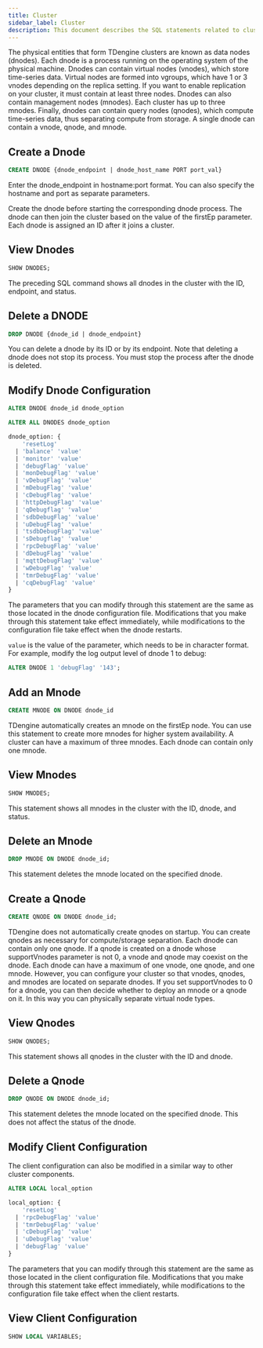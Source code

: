 ```yaml
---
title: Cluster
sidebar_label: Cluster
description: This document describes the SQL statements related to cluster management in TDengine.
---
```


The physical entities that form TDengine clusters are known as data nodes (dnodes). Each dnode is a process running on the operating system of the physical machine. Dnodes can contain virtual nodes (vnodes), which store time-series data. Virtual nodes are formed into vgroups, which have 1 or 3 vnodes depending on the replica setting. If you want to enable replication on your cluster, it must contain at least three nodes. Dnodes can also contain management nodes (mnodes). Each cluster has up to three mnodes. Finally, dnodes can contain query nodes (qnodes), which compute time-series data, thus separating compute from storage. A single dnode can contain a vnode, qnode, and mnode.

## Create a Dnode

```sql
CREATE DNODE {dnode_endpoint | dnode_host_name PORT port_val}
```

Enter the dnode_endpoint in hostname:port format. You can also specify the hostname and port as separate parameters.

Create the dnode before starting the corresponding dnode process. The dnode can then join the cluster based on the value of the firstEp parameter. Each dnode is assigned an ID after it joins a cluster.

## View Dnodes

```sql
SHOW DNODES;
```

The preceding SQL command shows all dnodes in the cluster with the ID, endpoint, and status.

## Delete a DNODE

```sql
DROP DNODE {dnode_id | dnode_endpoint}
```

You can delete a dnode by its ID or by its endpoint. Note that deleting a dnode does not stop its process. You must stop the process after the dnode is deleted.

## Modify Dnode Configuration

```sql
ALTER DNODE dnode_id dnode_option

ALTER ALL DNODES dnode_option

dnode_option: {
    'resetLog'
  | 'balance' 'value'
  | 'monitor' 'value'
  | 'debugFlag' 'value'
  | 'monDebugFlag' 'value'
  | 'vDebugFlag' 'value'
  | 'mDebugFlag' 'value'
  | 'cDebugFlag' 'value'
  | 'httpDebugFlag' 'value'
  | 'qDebugflag' 'value'
  | 'sdbDebugFlag' 'value'
  | 'uDebugFlag' 'value'
  | 'tsdbDebugFlag' 'value'
  | 'sDebugflag' 'value'
  | 'rpcDebugFlag' 'value'
  | 'dDebugFlag' 'value'
  | 'mqttDebugFlag' 'value'
  | 'wDebugFlag' 'value'
  | 'tmrDebugFlag' 'value'
  | 'cqDebugFlag' 'value'
}
```

The parameters that you can modify through this statement are the same as those located in the dnode configuration file. Modifications that you make through this statement take effect immediately, while modifications to the configuration file take effect when the dnode restarts.

`value` is the value of the parameter, which needs to be in character format. For example, modify the log output level of dnode 1 to debug:

```sql
ALTER DNODE 1 'debugFlag' '143';
```

## Add an Mnode

```sql
CREATE MNODE ON DNODE dnode_id
```

TDengine automatically creates an mnode on the firstEp node. You can use this statement to create more mnodes for higher system availability. A cluster can have a maximum of three mnodes. Each dnode can contain only one mnode.

## View Mnodes

```sql
SHOW MNODES;
```

This statement shows all mnodes in the cluster with the ID, dnode, and status.

## Delete an Mnode

```sql
DROP MNODE ON DNODE dnode_id;
```

This statement deletes the mnode located on the specified dnode.

## Create a Qnode

```sql
CREATE QNODE ON DNODE dnode_id;
```

TDengine does not automatically create qnodes on startup. You can create qnodes as necessary for compute/storage separation. Each dnode can contain only one qnode. If a qnode is created on a dnode whose supportVnodes parameter is not 0, a vnode and qnode may coexist on the dnode. Each dnode can have a maximum of one vnode, one qnode, and one mnode. However, you can configure your cluster so that vnodes, qnodes, and mnodes are located on separate dnodes. If you set supportVnodes to 0 for a dnode, you can then decide whether to deploy an mnode or a qnode on it. In this way you can physically separate virtual node types.

## View Qnodes

```sql
SHOW QNODES;
```

This statement shows all qnodes in the cluster with the ID and dnode.

## Delete a Qnode

```sql
DROP QNODE ON DNODE dnode_id;
```

This statement deletes the mnode located on the specified dnode. This does not affect the status of the dnode.

## Modify Client Configuration

The client configuration can also be modified in a similar way to other cluster components.

```sql
ALTER LOCAL local_option

local_option: {
    'resetLog'
  | 'rpcDebugFlag' 'value'
  | 'tmrDebugFlag' 'value'
  | 'cDebugFlag' 'value'
  | 'uDebugFlag' 'value'
  | 'debugFlag' 'value'
}
```

The parameters that you can modify through this statement are the same as those located in the client configuration file. Modifications that you make through this statement take effect immediately, while modifications to the configuration file take effect when the client restarts.

## View Client Configuration

```sql
SHOW LOCAL VARIABLES;
```
